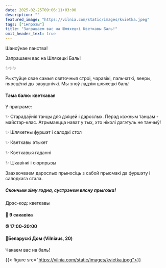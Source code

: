 ```yaml
---
date: 2025-02-25T09:06:11+03:00
description: ""
featured_image: "https://vilnia.com/static/images/kvietka.jpeg"
tags: ["імпрэзы"]
title: "Запрашаем вас на Шляхецкі Кветкавы Баль!"
omit_header_text: true
---
```


Шаноўнае панства! 

Запрашаем вас на Шляхецкі Баль!

✨✨✨

Рыхтуйце свае самыя святочныя строі, чаравікі, пальчаткі, вееры, пярсцёнкі ды завушнічкі. Мы зноў ладзім шляхецкі баль!

#### Тэма балю: кветкавая

У праграме:

✨ Старадаўнія танцы для дзяцей і дарослых. Перад кожным танцам - майстар-клас. Атрымаецца нават у тых, хто ніколі дагэтуль не танчыў!

✨ Шляхетны фуршэт і салодкі стол

✨ Кветкавы этыкет

✨ Кветкавыя гаданні

✨ Цікавінкі і сюрпрызы

Заахвочваем дарослых прыносіць з сабой прысмакі да фуршэту і салодкага стала.

##### Скончым зіму годна, сустрэнем вясну прыгожа!

Дрэс-код: кветкавы

#### 📆 9 сакавіка
#### ⏰ 17:00-20:00
#### 📍Беларускі Дом (Vilniaus, 20)


Чакаем вас на баль!

{{< figure src="https://vilnia.com/static/images/kvietka.jpeg">}}